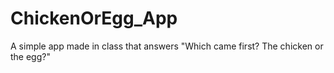 # ChickenOrEgg_App
A simple app made in class that answers "Which came first?  The chicken or the egg?"
